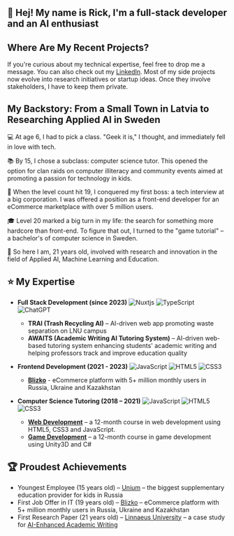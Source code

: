 ## 👋 Hej! My name is Rick, I'm a full-stack developer and an AI enthusiast
## Where Are My Recent Projects?
If you're curious about my technical expertise, feel free to drop me a message. You can also check out my [LinkedIn](https://www.linkedin.com/in/rokmanis/). Most of my side projects now evolve into research initiatives or startup ideas. Once they involve stakeholders, I have to keep them private.

## My Backstory: From a Small Town in Latvia to Researching Applied AI in Sweden
💻 At age 6, I had to pick a class. "Geek it is," I thought, and immediately fell in love with tech.

📚 By 15, I chose a subclass: computer science tutor. This opened the option for clan raids on computer illiteracy and community events aimed at promoting a passion for technology in kids.

🎯 When the level count hit 19, I conquered my first boss: a tech interview at a big corporation. I was offered a position as a front-end developer for an eCommerce marketplace with over 5 million users.

🎓 Level 20 marked a big turn in my life: the search for something more hardcore than front-end. To figure that out, I turned to the "game tutorial" – a bachelor's of computer science in Sweden.

🌟 So here I am, 21 years old, involved with research and innovation in the field of Applied AI, Machine Learning and Education.

## ⭐ My Expertise

- **Full Stack Development (since 2023)**
  ![Nuxtjs](https://img.shields.io/badge/Nuxt-002E3B?style=for-the-badge&logo=nuxtdotjs&logoColor=#00DC82)
  ![TypeScript](https://img.shields.io/badge/typescript-%23007ACC.svg?style=for-the-badge&logo=typescript&logoColor=white)
  ![ChatGPT](https://img.shields.io/badge/chatGPT-74aa9c?style=for-the-badge&logo=openai&logoColor=white)

  - **TRAI (Trash Recycling AI)** – AI-driven web app promoting waste separation on LNU campus
  - **AWAITS (Academic Writing AI Tutoring System)** – AI-driven web-based tutoring system enhancing students' academic writing and helping professors track and improve education quality

- **Frontend Development (2021 - 2023)**
  ![JavaScript](https://img.shields.io/badge/javascript-%23323330.svg?style=for-the-badge&logo=javascript&logoColor=%23F7DF1E)
  ![HTML5](https://img.shields.io/badge/html5-%23E34F26.svg?style=for-the-badge&logo=html5&logoColor=white)
  ![CSS3](https://img.shields.io/badge/css3-%231572B6.svg?style=for-the-badge&logo=css3&logoColor=white)

  - **[Blizko](https://blizko.ru/)** - eCommerce platform with 5+ million monthly users in Russia, Ukraine and Kazakhstan

- **Computer Science Tutoring (2018 – 2021)**
  ![JavaScript](https://img.shields.io/badge/javascript-%23323330.svg?style=for-the-badge&logo=javascript&logoColor=%23F7DF1E)
  ![HTML5](https://img.shields.io/badge/html5-%23E34F26.svg?style=for-the-badge&logo=html5&logoColor=white)
  ![CSS3](https://img.shields.io/badge/css3-%231572B6.svg?style=for-the-badge&logo=css3&logoColor=white)

  - **[Web Development](https://online.unium.ru/it/web)** – a 12-month course in web development using HTML5, CSS3 and JavaScript.
  - **[Game Development](https://online.unium.ru/it/game)** – a 12-month course in game development using Unity3D and C#

## 🏆 Proudest Achievements

- Youngest Employee (15 years old) – [Unium](https://unium.ru) – the biggest supplementary education provider for kids in Russia
- First Job Offer in IT (19 years old) – [Blizko](https://blizko.ru/) – eCommerce platform with 5+ million monthly users in Russia, Ukraine and Kazakhstan
- First Research Paper (21 years old) – [Linnaeus University](https://lnu.se/) – a case study for [AI-Enhanced Academic Writing](https://scholar.google.com/citations?view_op=view_citation&hl=en&user=WeqNc00AAAAJ&citation_for_view=WeqNc00AAAAJ:u5HHmVD_uO8C)
